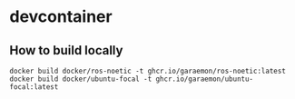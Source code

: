 # devcontainer

## How to build locally
```
docker build docker/ros-noetic -t ghcr.io/garaemon/ros-noetic:latest
docker build docker/ubuntu-focal -t ghcr.io/garaemon/ubuntu-focal:latest
```
